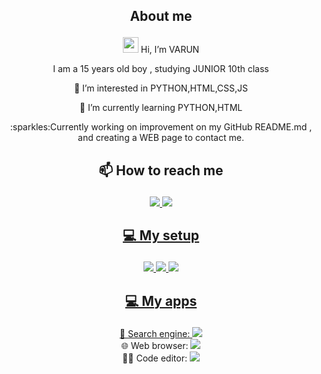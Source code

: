 ## <p align="center"> About me

<p align="center"> <img src="https://media.giphy.com/media/hvRJCLFzcasrR4ia7z/giphy.gif" width="25px"> Hi, I’m VARUN
<p align="center">I am a 15 years old boy , studying JUNIOR 10th class
<p align="center"> 👀 I’m interested in PYTHON,HTML,CSS,JS
<p align="center"> 🌱 I’m currently learning PYTHON,HTML
<p align="center">:sparkles:Currently working on improvement on my GitHub README.md , and creating a WEB page to contact me.

## <p align="center"> 📫 How to reach me  
  <p align="center">
  <a href="https://discord.com/Varun#2273"><img src="https://img.shields.io/badge/Varun2273-4285F4?logo=DISCORD&logoColor=white&style=for-the-badge">
  <a href="https://github.com/P-VARUN"><img src="https://img.shields.io/badge/GitHub-100000?style=for-the-badge&logo=github&logoColor=white">
    </p>
  
## <p align="center"> 💻 My setup
  <p align="center">
  <img src="https://img.shields.io/badge/windows_11-0078D6?logo=windows&logoColor=white&style=for-the-badge">
  <img src="https://img.shields.io/badge/intel-core%20i5%203rd GEN-%230071C5.svg?&style=for-the-badge&logo=intel&logoColor=white">
  <img src="https://img.shields.io/badge/RAM-8GB-%230071C5.svg?&style=for-the-badge&logoColor=white" />
</p>

## <p align="center"> 💻 My apps
  <p align="center">
  🔎 Search engine: <a href="https://www.google.com"><img src="https://img.shields.io/badge/GOOGLE-fff?style=for-the-badge&logo=GOOGLE&logoColor=black"></a>
  <br>
  🌐 Web browser: <a href="https://www.google.com/intl/en_in/chrome/"><img src="https://img.shields.io/badge/Google_chrome-4285F4?style=for-the-badge&logo=Google-chrome&logoColor=white"></a>
  <br>
  👨‍💻 Code editor: <a href="https://code.visualstudio.com/download"><img src="https://img.shields.io/badge/VS Code-0078D6?logo=visual-studio-code&logoColor=white&style=for-the-badge&color=0086D1"></a>
  </p>
